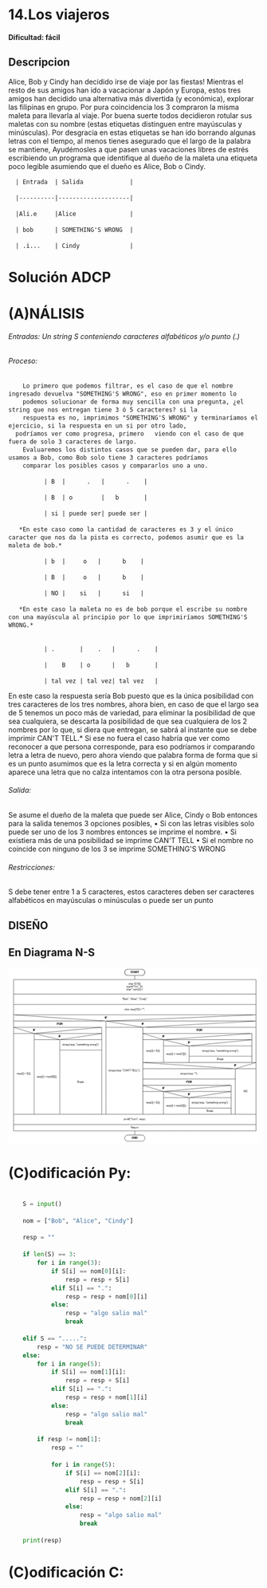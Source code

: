 # 14.Los viajeros

#### Dificultad: fácil

## Descripcion

Alice, Bob y Cindy han decidido irse de viaje por las fiestas! Mientras el resto de sus amigos han ido a vacacionar a Japón y Europa, estos tres amigos han decidido una alternativa más divertida (y económica), explorar las filipinas en grupo. Por pura coincidencia los 3 compraron la misma maleta para llevarla al viaje. Por buena suerte todos decidieron rotular sus maletas con su nombre (estas etiquetas distinguen entre mayúsculas y minúsculas). Por desgracia en estas etiquetas se han ido borrando algunas letras con el tiempo, al menos tienes asegurado que el largo de la palabra se mantiene, Ayudémosles a que pasen unas vacaciones libres de estrés escribiendo un programa que identifique al dueño de la maleta una etiqueta poco legible asumiendo que el dueño es Alice, Bob o Cindy.


      | Entrada  | Salida             |
      
      |----------|--------------------|
      
      |Ali.e     |Alice               |
      
      | bob      | SOMETHING'S WRONG  |
      
      | .i...    | Cindy              |


# Solución ADCP

# (A)NÁLISIS

###### Entradas: Un string S conteniendo caracteres alfabéticos y/o punto (.)


###### Proceso:

        Lo primero que podemos filtrar, es el caso de que el nombre ingresado devuelva "SOMETHING'S WRONG", eso en primer momento lo 
        podemos solucionar de forma muy sencilla con una pregunta, ¿el string que nos entregan tiene 3 ó 5 caracteres? si la 
        respuesta es no, imprimimos "SOMETHING'S WRONG" y terminaríamos el ejercicio, si la respuesta en un si por otro lado, 
      podríamos ver como progresa, primero   viendo con el caso de que fuera de solo 3 caracteres de largo.
        Evaluaremos los distintos casos que se pueden dar, para ello usamos a Bob, como Bob solo tiene 3 caracteres podríamos 
        comparar los posibles casos y compararlos uno a uno.

              | B  |      .   |      .    |
              
              | B  | o        |   b       |
              
              | si | puede ser| puede ser |

       *En este caso como la cantidad de caracteres es 3 y el único caracter que nos da la pista es correcto, podemos asumir que es la maleta de bob.*

              | b  |     o   |      b    |
              
              | B  |     o   |      b    |
              
              | NO |    si   |      si   |

       *En este caso la maleta no es de bob porque el escribe su nombre con una mayúscula al principio por lo que imprimiríamos SOMETHING'S WRONG.*


              | .       |    .   |      .    |
              
              |    B    | o      |   b       |
              
              | tal vez | tal vez| tal vez   |

  En este caso la respuesta sería Bob puesto que es la única posibilidad con tres caracteres de los tres nombres,
  ahora bien, en caso de que el largo sea de 5 tenemos un poco más de variedad, para eliminar la posibilidad de 
  que sea cualquiera, se descarta la posibilidad de que sea cualquiera de los 2 nombres por lo que, si diera que entregan,
  se sabrá al instante que se debe imprimir CAN'T TELL.*
  Si ese no fuera el caso habría que ver como reconocer a que persona corresponde, para eso podríamos ir comparando letra 
  a letra de nuevo, pero ahora viendo que palabra forma de forma que si es un punto asumimos que es la letra correcta y 
  si en algún momento aparece una letra que no calza intentamos con la otra persona posible.


###### Salida: 

Se asume el dueño de la maleta que puede ser Alice, Cindy o Bob entonces para la salida tenemos 3 opciones posibles,
•	Si con las letras visibles solo puede ser uno de los 3 nombres entonces se imprime el nombre.
•	Si existiera más de una posibilidad se imprime CAN'T TELL
•	Si el nombre no coincide con ninguno de los 3 se imprime SOMETHING'S WRONG
 

###### Restricciones: 

S debe tener entre 1 a 5 caracteres, estos caracteres deben ser caracteres alfabéticos en mayúsculas o minúsculas o puede ser un punto

## DISEÑO 

## En Diagrama N-S

![](imagen.png)

# (C)odificación Py:
```py

    S = input()

    nom = ["Bob", "Alice", "Cindy"]

    resp = ""

    if len(S) == 3:
        for i in range(3):
            if S[i] == nom[0][i]:
                resp = resp + S[i]
            elif S[i] == ".":
                resp = resp + nom[0][i]
            else:
                resp = "algo salio mal"
                break

    elif S == ".....":
        resp = "NO SE PUEDE DETERMINAR"
    else:
        for i in range(5):
            if S[i] == nom[1][i]:
                resp = resp + S[i]
            elif S[i] == ".":
                resp = resp + nom[1][i]
            else:
                resp = "algo salio mal"
                break
        
        if resp != nom[1]:
            resp = ""
            
            for i in range(5):
                if S[i] == nom[2][i]:
                    resp = resp + S[i]
                elif S[i] == ".":
                    resp = resp + nom[2][i]
                else:
                    resp = "algo salio mal"
                    break

    print(resp)
```
# (C)odificación C:
```c
    
```

